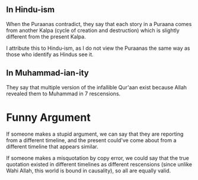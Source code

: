 ## In Hindu-ism
When the Puraanas contradict, they say that each story in a Puraana comes from another Kalpa (cycle of creation and destruction) which is slightly different from the present Kalpa.

I attribute this to Hindu-ism, as I do not view the Puraanas the same way as those who identify as Hindus see it.
## In Muhammad-ian-ity
They say that multiple version of the infallible Qur'aan exist because Allah revealed them to Muhammad in 7 rescensions.

# Funny Argument

If someone makes a stupid argument, we can say that they are reporting from a different timeline, and the present could've come about from a different timeline that appears similar.

If someone makes a misquotation by copy error, we could say that the true quotation existed in different timelines as different rescensions (since unlike Wahi Allah, this world is bound in causality), so all are equally valid.